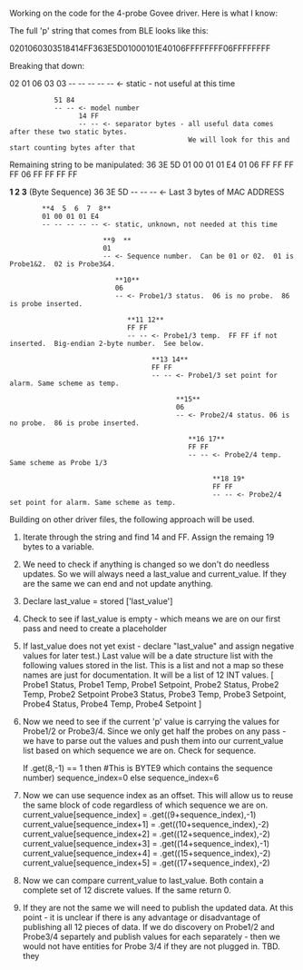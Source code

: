 Working on the code for the 4-probe Govee driver.  Here is what I know:

The full 'p' string that comes from BLE looks like this:

0201060303518414FF363E5D01000101E40106FFFFFFFF06FFFFFFFF

Breaking that down:

02 01 06 03 03
-- -- -- -- -- <- static - not useful at this time

               51 84
               -- -- <- model number
                     14 FF
                     -- -- <- separator bytes - all useful data comes after these two static bytes. 
                                                We will look for this and start counting bytes after that

Remaining string to be manipulated:
   36 3E 5D 01 00 01 01 E4 01 06 FF FF FF FF 06 FF FF FF FF
   
   **1  2  3** (Byte Sequence)
   36 3E 5D
   -- -- -- <- Last 3 bytes of MAC ADDRESS

            **4  5  6  7  8**   
            01 00 01 01 E4
            -- -- -- -- -- <- static, unknown, not needed at this time

                           **9  **
                           01
                           -- <- Sequence number.  Can be 01 or 02.  01 is Probe1&2.  02 is Probe3&4.

                              **10**  
                              06
                              -- <- Probe1/3 status.  06 is no probe.  86 is probe inserted.

                                 **11 12**  
                                 FF FF
                                 -- -- <- Probe1/3 temp.  FF FF if not inserted.  Big-endian 2-byte number.  See below.

                                       **13 14**  
                                       FF FF
                                       -- -- <- Probe1/3 set point for alarm. Same scheme as temp.

                                             **15**
                                             06
                                             -- <- Probe2/4 status. 06 is no probe.  86 is probe inserted.
                                             
                                                **16 17**  
                                                FF FF
                                                -- -- <- Probe2/4 temp.  Same scheme as Probe 1/3

                                                      **18 19*  
                                                      FF FF
                                                      -- -- <- Probe2/4 set point for alarm. Same scheme as temp.



Building on other driver files, the following approach will be used.

1) Iterate through the string and find 14 and FF.  Assign the remaing 19 bytes to a variable.

2) We need to check if anything is changed so we don't do needless updates.  So we will always need a last_value and current_value. If
they are the same we can end and not update anything.

3) Declare last_value = stored ['last_value']

4) Check to see if last_value is empty - which means we are on our first pass and need to create a placeholder

5) If last_value does not yet exist - declare "last_value" and assign negative values for later test.)
    Last value will be a date structure list with the following values stored in the list.  This is a list and not a map
    so these names are just for documentation.  It will be a list of 12 INT values.
      [ Probe1 Status,
        Probe1 Temp,
        Probe1 Setpoint,
        Probe2 Status,
        Probe2 Temp,
        Probe2 Setpoint
        Probe3 Status,
        Probe3 Temp,
        Probe3 Setpoint,
        Probe4 Status,
        Probe4 Temp,
        Probe4 Setpoint ]
     

5) Now we need to see if the current 'p' value is carrying the values for Probe1/2 or Probe3/4.  Since we only get half the probes on any pass - we
  have to parse out the values and push them into our current_value list based on which sequence we are on.  Check for sequence.

   If .get(8,-1) == 1 then #This is BYTE9 which contains the sequence number)
      sequence_index=0
   else
      sequence_index=6

6) Now we can use sequence index as an offset.  This will allow us to reuse the same block of code regardless of which sequence we are on.
      current_value[sequence_index] = .get((9+sequence_index),-1)
      current_value[sequence_index+1] = .get((10+sequence_index),-2)
      current_value[sequence_index+2] = .get((12+sequence_index),-2)
      current_value[sequence_index+3] = .get((14+sequence_index),-1)
      current_value[sequence_index+4] = .get((15+sequence_index),-2)
      current_value[sequence_index+5] = .get((17+sequence_index),-2)

7) Now we can compare current_value to last_value.  Both contain a complete set of 12 discrete values.  If the same return 0.

8) If they are not the same we will need to publish the updated data.  At this point - it is unclear if there is any advantage or disadvantage of publishing
all 12 pieces of data.  If we do discovery on Probe1/2 and Probe3/4 separtely and publish values for each separately - then we would not have entities for 
Probe 3/4 if they are not plugged in.  TBD.
they 
